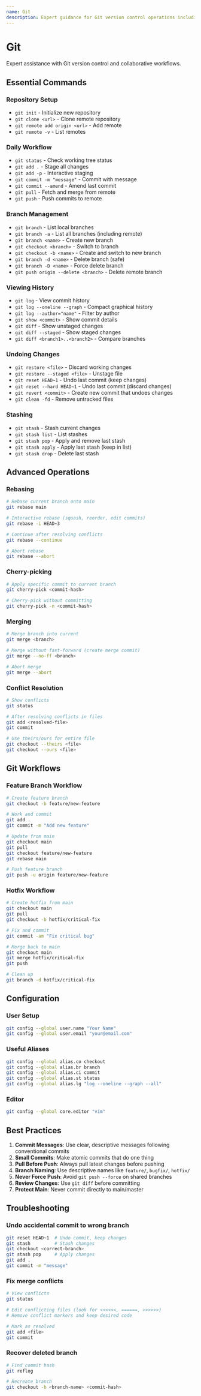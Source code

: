 ```yaml
---
name: Git
description: Expert guidance for Git version control operations including commits, branches, merging, rebasing, conflict resolution, and Git workflows. Use this when working with Git repositories, version control, or collaborative development.
---
```


# Git

Expert assistance with Git version control and collaborative workflows.

## Essential Commands

### Repository Setup
- `git init` - Initialize new repository
- `git clone <url>` - Clone remote repository
- `git remote add origin <url>` - Add remote
- `git remote -v` - List remotes

### Daily Workflow
- `git status` - Check working tree status
- `git add .` - Stage all changes
- `git add -p` - Interactive staging
- `git commit -m "message"` - Commit with message
- `git commit --amend` - Amend last commit
- `git pull` - Fetch and merge from remote
- `git push` - Push commits to remote

### Branch Management
- `git branch` - List local branches
- `git branch -a` - List all branches (including remote)
- `git branch <name>` - Create new branch
- `git checkout <branch>` - Switch to branch
- `git checkout -b <name>` - Create and switch to new branch
- `git branch -d <name>` - Delete branch (safe)
- `git branch -D <name>` - Force delete branch
- `git push origin --delete <branch>` - Delete remote branch

### Viewing History
- `git log` - View commit history
- `git log --oneline --graph` - Compact graphical history
- `git log --author="name"` - Filter by author
- `git show <commit>` - Show commit details
- `git diff` - Show unstaged changes
- `git diff --staged` - Show staged changes
- `git diff <branch1>..<branch2>` - Compare branches

### Undoing Changes
- `git restore <file>` - Discard working changes
- `git restore --staged <file>` - Unstage file
- `git reset HEAD~1` - Undo last commit (keep changes)
- `git reset --hard HEAD~1` - Undo last commit (discard changes)
- `git revert <commit>` - Create new commit that undoes changes
- `git clean -fd` - Remove untracked files

### Stashing
- `git stash` - Stash current changes
- `git stash list` - List stashes
- `git stash pop` - Apply and remove last stash
- `git stash apply` - Apply last stash (keep in list)
- `git stash drop` - Delete last stash

## Advanced Operations

### Rebasing
```bash
# Rebase current branch onto main
git rebase main

# Interactive rebase (squash, reorder, edit commits)
git rebase -i HEAD~3

# Continue after resolving conflicts
git rebase --continue

# Abort rebase
git rebase --abort
```

### Cherry-picking
```bash
# Apply specific commit to current branch
git cherry-pick <commit-hash>

# Cherry-pick without committing
git cherry-pick -n <commit-hash>
```

### Merging
```bash
# Merge branch into current
git merge <branch>

# Merge without fast-forward (create merge commit)
git merge --no-ff <branch>

# Abort merge
git merge --abort
```

### Conflict Resolution
```bash
# Show conflicts
git status

# After resolving conflicts in files
git add <resolved-file>
git commit

# Use theirs/ours for entire file
git checkout --theirs <file>
git checkout --ours <file>
```

## Git Workflows

### Feature Branch Workflow
```bash
# Create feature branch
git checkout -b feature/new-feature

# Work and commit
git add .
git commit -m "Add new feature"

# Update from main
git checkout main
git pull
git checkout feature/new-feature
git rebase main

# Push feature branch
git push -u origin feature/new-feature
```

### Hotfix Workflow
```bash
# Create hotfix from main
git checkout main
git pull
git checkout -b hotfix/critical-fix

# Fix and commit
git commit -am "Fix critical bug"

# Merge back to main
git checkout main
git merge hotfix/critical-fix
git push

# Clean up
git branch -d hotfix/critical-fix
```

## Configuration

### User Setup
```bash
git config --global user.name "Your Name"
git config --global user.email "your@email.com"
```

### Useful Aliases
```bash
git config --global alias.co checkout
git config --global alias.br branch
git config --global alias.ci commit
git config --global alias.st status
git config --global alias.lg "log --oneline --graph --all"
```

### Editor
```bash
git config --global core.editor "vim"
```

## Best Practices

1. **Commit Messages**: Use clear, descriptive messages following conventional commits
2. **Small Commits**: Make atomic commits that do one thing
3. **Pull Before Push**: Always pull latest changes before pushing
4. **Branch Naming**: Use descriptive names like `feature/`, `bugfix/`, `hotfix/`
5. **Never Force Push**: Avoid `git push --force` on shared branches
6. **Review Changes**: Use `git diff` before committing
7. **Protect Main**: Never commit directly to main/master

## Troubleshooting

### Undo accidental commit to wrong branch
```bash
git reset HEAD~1  # Undo commit, keep changes
git stash         # Stash changes
git checkout <correct-branch>
git stash pop     # Apply changes
git add .
git commit -m "message"
```

### Fix merge conflicts
```bash
# View conflicts
git status

# Edit conflicting files (look for <<<<<<, ======, >>>>>>)
# Remove conflict markers and keep desired code

# Mark as resolved
git add <file>
git commit
```

### Recover deleted branch
```bash
# Find commit hash
git reflog

# Recreate branch
git checkout -b <branch-name> <commit-hash>
```
